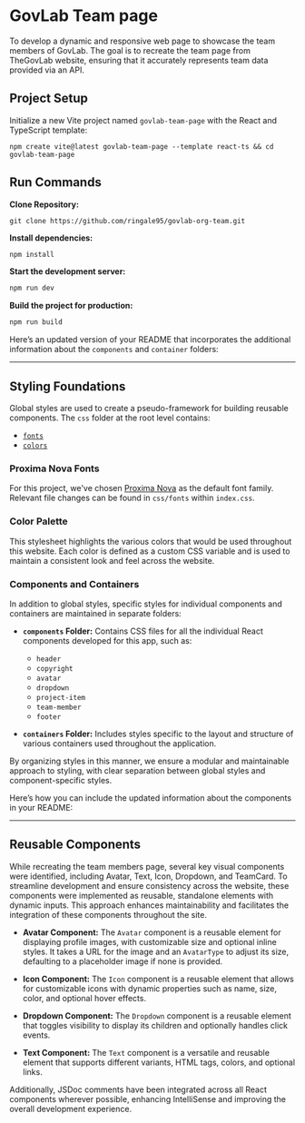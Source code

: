 # GovLab Team page

To develop a dynamic and responsive web page to showcase the team members of GovLab. The goal is to recreate the team page from TheGovLab website, ensuring that it accurately represents team data provided via an API.

## Project Setup

Initialize a new Vite project named `govlab-team-page` with the React and TypeScript template:

```
npm create vite@latest govlab-team-page --template react-ts && cd govlab-team-page
```


## Run Commands

**Clone Repository:**
```
git clone https://github.com/ringale95/govlab-org-team.git 
```

**Install dependencies:**
  ```bash
  npm install
  ```

**Start the development server:**
  ```bash
  npm run dev
  ```

**Build the project for production:**
  ```bash
  npm run build
  ```

Here’s an updated version of your README that incorporates the additional information about the `components` and `container` folders:

---

## Styling Foundations

Global styles are used to create a pseudo-framework for building reusable components. The `css` folder at the root level contains:

- [`fonts`](./src/css/fonts/index.css)
- [`colors`](./src/css/colors/index.css)

### Proxima Nova Fonts

For this project, we've chosen [Proxima Nova](https://online-fonts.com/fonts/proxima-nova) as the default font family. Relevant file changes can be found in `css/fonts` within `index.css`.

### Color Palette

This stylesheet highlights the various colors that would be used throughout this website. Each color is defined as a custom CSS variable and is used to maintain a consistent look and feel across the website.

### Components and Containers

In addition to global styles, specific styles for individual components and containers are maintained in separate folders:

- **`components` Folder:** Contains CSS files for all the individual React components developed for this app, such as:
  - `header`
  - `copyright`
  - `avatar`
  - `dropdown`
  - `project-item`
  - `team-member`
  - `footer`

- **`containers` Folder:** Includes styles specific to the layout and structure of various containers used throughout the application.

By organizing styles in this manner, we ensure a modular and maintainable approach to styling, with clear separation between global styles and component-specific styles.

Here’s how you can include the updated information about the components in your README:

---

## Reusable Components

While recreating the team members page, several key visual components were identified, including Avatar, Text, Icon, Dropdown, and TeamCard. To streamline development and ensure consistency across the website, these components were implemented as reusable, standalone elements with dynamic inputs. This approach enhances maintainability and facilitates the integration of these components throughout the site.

- **Avatar Component:** The `Avatar` component is a reusable element for displaying profile images, with customizable size and optional inline styles. It takes a URL for the image and an `AvatarType` to adjust its size, defaulting to a placeholder image if none is provided.

- **Icon Component:** The `Icon` component is a reusable element that allows for customizable icons with dynamic properties such as name, size, color, and optional hover effects.

- **Dropdown Component:** The `Dropdown` component is a reusable element that toggles visibility to display its children and optionally handles click events.

- **Text Component:** The `Text` component is a versatile and reusable element that supports different variants, HTML tags, colors, and optional links.

Additionally, JSDoc comments have been integrated across all React components wherever possible, enhancing IntelliSense and improving the overall development experience.


